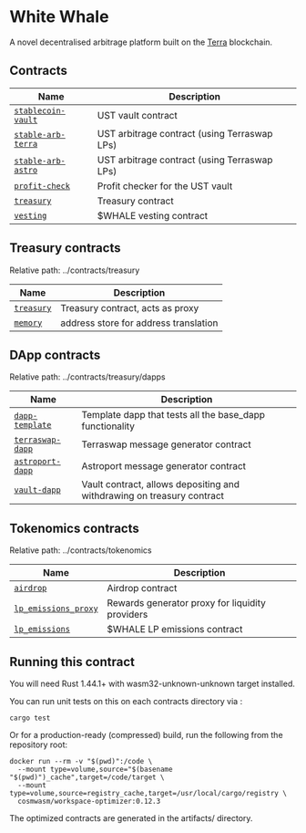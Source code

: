 # White Whale

A novel decentralised arbitrage platform built on the [Terra](https://terra.money) blockchain.

## Contracts

| Name                                                       | Description                                  |
| ---------------------------------------------------------- | -------------------------------------------- |
| [`stablecoin-vault`](contracts/stablecoin-vault)           | UST vault contract                           |
| [`stable-arb-terra`](contracts/stable-arb-terra)           | UST arbitrage contract (using Terraswap LPs) |
| [`stable-arb-astro`](contracts/stable-arb-astro)           | UST arbitrage contract (using Terraswap LPs) |
| [`profit-check`](contracts/profit-check)                   | Profit checker for the UST vault             |
| [`treasury`](contracts/treasury/treasury)                  | Treasury contract                            |
| [`vesting`](contracts/vesting)                             | $WHALE vesting contract                      |

## Treasury contracts

Relative path: ../contracts/treasury

| Name                                                       | Description                                      |
| ---------------------------------------------------------- | ------------------------------------------------ |
| [`treasury`](contracts/treasury/treasury)                  | Treasury contract, acts as proxy                 |
| [`memory`](contracts/treasury/memory)     | address store for address translation             |

## DApp contracts

Relative path: ../contracts/treasury/dapps

| Name                                                       | Description                                      |
| ---------------------------------------------------------- | ------------------------------------------------ |
| [`dapp-template`](contracts/treasury/dapps/dapp-template)     | Template dapp that tests all the base_dapp functionality           |
| [`terraswap-dapp`](contracts/treasury/dapps/terraswap)     | Terraswap message generator contract             |
| [`astroport-dapp`](contracts/treasury/dapps/astroport)     | Astroport message generator contract             |
| [`vault-dapp`](contracts/treasury/dapps/vault)     | Vault contract, allows depositing and withdrawing on treasury contract             |


## Tokenomics contracts

Relative path: ../contracts/tokenomics

| Name                                                           | Description                                      |
| -------------------------------------------------------------- | ------------------------------------------------ |
| [`airdrop`](contracts/tokenomics/airdrop)                      | Airdrop contract                                 |
| [`lp_emissions_proxy`](contracts/tokenomics/lp_emissions_proxy)| Rewards generator proxy for liquidity providers  |
| [`lp_emissions`](contracts/tokenomics/lp_emissions)            | $WHALE LP emissions contract                     |

## Running this contract

You will need Rust 1.44.1+ with wasm32-unknown-unknown target installed.

You can run unit tests on this on each contracts directory via :

```
cargo test
```

Or for a production-ready (compressed) build, run the following from the repository root:

```
docker run --rm -v "$(pwd)":/code \
  --mount type=volume,source="$(basename "$(pwd)")_cache",target=/code/target \
  --mount type=volume,source=registry_cache,target=/usr/local/cargo/registry \
  cosmwasm/workspace-optimizer:0.12.3
```

The optimized contracts are generated in the artifacts/ directory.
